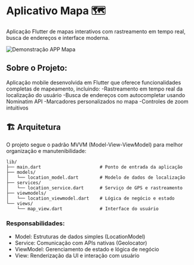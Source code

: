 # Aplicativo Mapa 🗺️
 Aplicação Flutter de mapas interativos com rastreamento em tempo real, busca de endereços e interface moderna.

![Demonstração APP Mapa](https://github.com/PedroCoelhoIF/Aplicativo_Mapa/blob/main/assets/demo/demo-app-mapa.gif?raw=true)

## Sobre o Projeto:
Aplicação mobile desenvolvida em Flutter que oferece funcionalidades completas de mapeamento, incluindo:
-Rastreamento em tempo real da localização do usuário
-Busca de endereços com autocompletar usando Nominatim API
-Marcadores personalizados no mapa
-Controles de zoom intuitivos

## 🏗️ Arquitetura
O projeto segue o padrão MVVM (Model-View-ViewModel) para melhor organização e manutenibilidade:

```
lib/
├── main.dart                      # Ponto de entrada da aplicação
├── models/
│   └── location_model.dart        # Modelo de dados de localização
├── services/
│   └── location_service.dart      # Serviço de GPS e rastreamento
├── viewmodels/
│   └── location_viewmodel.dart    # Lógica de negócio e estado
└── views/
    └── map_view.dart              # Interface do usuário
```
### Responsabilidades:
  - Model: Estruturas de dados simples (LocationModel)
  - Service: Comunicação com APIs nativas (Geolocator)
  - ViewModel: Gerenciamento de estado e lógica de negócio
  - View: Renderização da UI e interação com usuário
